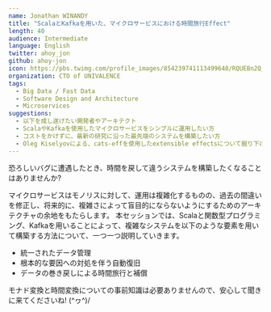 ```yaml
---
name: Jonathan WINANDY
title: "ScalaとKafkaを用いた、マイクロサービスにおける時間旅行Effect"
length: 40
audience: Intermediate
language: English
twitter: ahoy_jon
github: ahoy-jon
icon: https://pbs.twimg.com/profile_images/854239741113499648/RQUEBn2Q_400x400.jpg
organization: CTO of UNIVALENCE
tags:
  - Big Data / Fast Data
  - Software Design and Architecture
  - Microservices
suggestions:
  - 以下を成し遂げたい開発者やアーキテクト
  - ScalaやKafkaを使用したマイクロサービスをシンプルに運用したい方
  - コストをかけずに、最新の研究に沿った最先端のシステムを構築したい方
  - Oleg Kiselyovによる、cats-effを使用したextensible effectsについて掘り下げたい方
---
```

恐ろしいバグに遭遇したとき、時間を戻して違うシステムを構築したくなることはありませんか?

マイクロサービスはモノリスに対して、運用は複雑化するものの、過去の間違いを修正し、将来的に、複雑さによって盲目的にならないようにするためのアーキテクチャの余地をもたらします。
本セッションでは、Scalaと関数型プログラミング、Kafkaを用いることによって、複雑なシステムを以下のような要素を用いて構築する方法について、一つ一つ説明していきます。

- 統一されたデータ管理
- 根本的な要因への対処を伴う自動復旧
- データの巻き戻しによる時間旅行と補償

モナド変換と時間変換についての事前知識は必要ありませんので、安心して聞きに来てくださいね! \(^ヮ^)/
